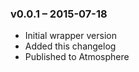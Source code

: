 ### v0.0.1 – 2015-07-18
* Initial wrapper version
* Added this changelog 
* Published to Atmosphere

